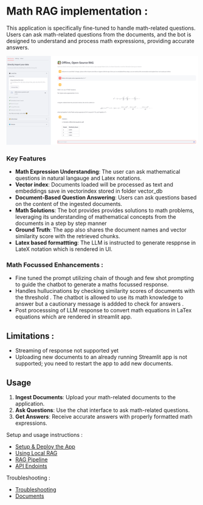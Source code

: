 # Math RAG implementation :

This application is specifically fine-tuned to handle math-related questions. Users can ask math-related questions from the documents, and the bot is designed to understand and process math expressions, providing accurate answers.

![Math RAG Bot](docs/math_rag_bot.png)

### Key Features

- **Math Expression Understanding**: The user can ask mathematical questions in natural langauge and Latex notations.
- **Vector index**: Documents loaded will be processed as text and embeddings save in vectorindex stored in folder vector_db
- **Document-Based Question Answering**: Users can ask questions based on the content of the ingested documents.
- **Math Solutions**: The bot provides provides solutions to math problems, leveraging its understanding of mathematical concepts from the documents in a step by step manner
- **Ground Truth**: The app also shares the document names and vector similarity score with the retrieved chunks. 
- **Latex based formattting**: The LLM is instructed to generate resppnse in LateX notation which is rendered in UI.

### Math Focussed Enhancements : 

- Fine tuned the prompt utilizing chain of though and few shot prompting to guide the chatbot to generate a maths focussed response. 
- Handles hullucinations by checking similarity scores of documents with the threshold . The chatbot is allowed to use its math knowledge to answer but a cautionary message is addded to check for answers .
- Post processsing of LLM response to convert math equations in LaTex equations which are rendered in streamlit app. 

## Limitations : 
- Streaming of response not supported yet
- Uploading new documents to an already running Streamlit app is not supported; you need to restart the app to add new documents.

## Usage

1. **Ingest Documents**: Upload your math-related documents to the application.
2. **Ask Questions**: Use the chat interface to ask math-related questions.
3. **Get Answers**: Receive accurate answers with properly formatted math expressions.

Setup and usage instructions : 

- [Setup & Deploy the App](docs/setup.md)
- [Using Local RAG](docs/usage.md)
- [RAG Pipeline](docs/pipeline.md)
- [API Endoints](docs/apiendpoint.md)

Troubleshooting : 
- [Troubleshooting](docs/troubleshooting.md)
- [Documents](docs/resources.md)